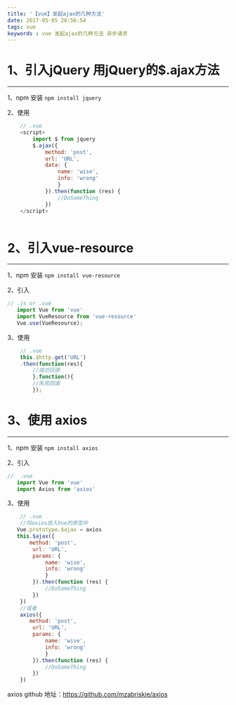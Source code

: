 ```yaml
---
title: '【vue】发起ajax的几种方法'
date: 2017-05-05 20:56:54
tags: vue
keywords : vue 发起ajax的几种方法 异步请求
---
```

 # 1、引入jQuery 用jQuery的$.ajax方法
-------------
1、npm 安装
`npm install jquery`
<!--more-->
2、使用
```javascript
    // .vue
    <script>
        import $ from jquery 
        $.ajax({
            method: 'post',
            url: 'URL',
            data: {
                name: 'wise',
                info: 'wrong'
                }
            }).then(function (res) {
                //DoSomeThing
            })
    </script>
    
```

 # 2、引入vue-resource 
-------------
 1、npm 安装
 `npm install vue-resource`  

 2、引入

 ```javascript
 // .js or .vue
    import Vue from 'vue'
    import VueResource from 'vue-resource'
    Vue.use(VueResource);
```

3、使用
```javascript
    // .vue
    this.$http.get('URL')
    .then(function(res){
        //成功回调
        },function(){
        //失败回调
        });
```

 # 3、使用 axios
-------------
 1、npm 安装
 `npm install axios`

 2、引入

 ```javascript
 //  .vue
    import Vue from 'vue'
    import Axios from 'axios'
```

3、使用
```javascript
    // .vue
    //将axios放入Vue的原型中
   Vue.prototype.$ajax = axios
   this.$ajax({
       method: 'post',
        url: 'URL',
        params: {
            name: 'wise',
            info: 'wrong'
            }
        }).then(function (res) {
            //DoSomeThing
        })
    })
    //或者
    axios({
       method: 'post',
        url: 'URL',
        params: {
            name: 'wise',
            info: 'wrong'
            }
        }).then(function (res) {
            //DoSomeThing
        })
    })

```

 axios github 地址：https://github.com/mzabriskie/axios
